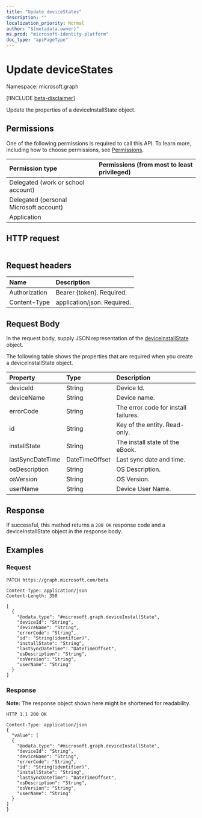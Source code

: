 ```yaml
---
title: "Update deviceStates"
description: ""
localization_priority: Normal
author: "$(metadata.owner)"
ms.prod: "microsoft-identity-platform"
doc_type: "apiPageType"
---
```


# Update deviceStates

Namespace: microsoft.graph

[!INCLUDE [beta-disclaimer](../../includes/beta-disclaimer.md)]

Update the properties of a deviceInstallState object.

## Permissions

One of the following permissions is required to call this API. To learn more, including how to choose permissions, see [Permissions](/graph/permissions-reference).

| Permission type                        | Permissions (from most to least privileged) |
| :------------------------------------- | :------------------------------------------ |
| Delegated (work or school account)     |                                             |
| Delegated (personal Microsoft account) |                                             |
| Application                            |                                             |

## HTTP request

<!-- {
  "blockType": "ignored"
}
-->

```http

```

## Request headers

| Name          | Description                 |
| :------------ | :-------------------------- |
| Authorization | Bearer {token}. Required.   |
| Content-Type  | application/json. Required. |

## Request Body

In the request body, supply JSON representation of the [deviceInstallState](../resources/intune-deviceinstallstate.md) object.

<!-- Actions and Functions -->

<!-- CRUD Methods -->

The following table shows the properties that are required when you create a deviceInstallState object.

| Property         | Type           | Description                          |
| :--------------- | :------------- | :----------------------------------- |
| deviceId         | String         | Device Id.                           |
| deviceName       | String         | Device name.                         |
| errorCode        | String         | The error code for install failures. |
| id               | String         | Key of the entity. Read-only.        |
| installState     | String         | The install state of the eBook.      |
| lastSyncDateTime | DateTimeOffset | Last sync date and time.             |
| osDescription    | String         | OS Description.                      |
| osVersion        | String         | OS Version.                          |
| userName         | String         | Device User Name.                    |

## Response

If successful, this method returns a `200 OK` response code and a deviceInstallState object in the response body.

## Examples

### Request

<!-- {
  "blockType": "request",
  "name": "update_devicestates"
}
-->

```http
PATCH https://graph.microsoft.com/beta

Content-Type: application/json
Content-Length: 350

[
  {
    "@odata.type": "#microsoft.graph.deviceInstallState",
    "deviceId": "String",
    "deviceName": "String",
    "errorCode": "String",
    "id": "String(identifier)",
    "installState": "String",
    "lastSyncDateTime": "DateTimeOffset",
    "osDescription": "String",
    "osVersion": "String",
    "userName": "String"
  }
]

```

### Response

**Note:** The response object shown here might be shortened for readability.

<!-- {
  "blockType": "response",
  "truncated": true,
  "@odata.type": "$(this.ReturnTypeFullName)"
}
-->

```http
HTTP 1.1 200 OK

Content-Type: application/json
{
  "value": [
  {
    "@odata.type": "#microsoft.graph.deviceInstallState",
    "deviceId": "String",
    "deviceName": "String",
    "errorCode": "String",
    "id": "String(identifier)",
    "installState": "String",
    "lastSyncDateTime": "DateTimeOffset",
    "osDescription": "String",
    "osVersion": "String",
    "userName": "String"
  }
]
}

```

